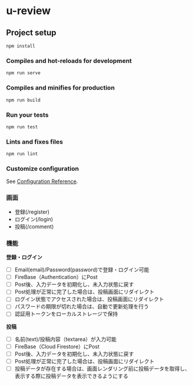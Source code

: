 # u-review

## Project setup
```
npm install
```

### Compiles and hot-reloads for development
```
npm run serve
```

### Compiles and minifies for production
```
npm run build
```

### Run your tests
```
npm run test
```

### Lints and fixes files
```
npm run lint
```

### Customize configuration
See [Configuration Reference](https://cli.vuejs.org/config/).

### 画面
 - 登録(/register)
 - ログイン(/login)
 - 投稿(/comment)

### 機能
**登録・ログイン**

- [ ] Email(email)/Password(password)で登録・ログイン可能
- [ ] FireBase（Authentication）にPost
- [ ] Post後、入力データを初期化し、未入力状態に戻す
- [ ] Post処理が正常に完了した場合は、投稿画面にリダイレクト
- [ ] ログイン状態でアクセスされた場合は、投稿画面にリダイレクト
- [ ] パスワードの期限が切れた場合は、自動で更新処理を行う
- [ ] 認証用トークンをローカルストレージで保持

**投稿**
- [ ] 名前(text)/投稿内容（textarea）が入力可能
- [ ] FireBase（Cloud Firestore）にPost
- [ ] Post後、入力データを初期化し、未入力状態に戻す
- [ ] Post処理が正常に完了した場合は、投稿画面にリダイレクト
- [ ] 投稿データが存在する場合は、画面レンダリング前に投稿データを取得し、表示する際に投稿データを表示できるようにする